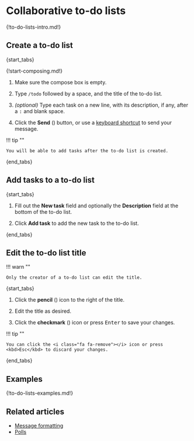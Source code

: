 # Collaborative to-do lists

{!to-do-lists-intro.md!}

## Create a to-do list

{start_tabs}

{!start-composing.md!}

1. Make sure the compose box is empty.

2. Type `/todo` followed by a space, and the title of the to-do list.

3. _(optional)_ Type each task on a new line, with its description, if any, after a <kbd>:</kbd> and blank space.

4. Click the **Send** (<i class="zulip-icon zulip-icon-send"></i>) button, or
   use a [keyboard shortcut](/help/mastering-the-compose-box#toggle-between-ctrl-enter-and-enter-to-send-a-message)
   to send your message.

!!! tip ""

    You will be able to add tasks after the to-do list is created.

{end_tabs}

## Add tasks to a to-do list

{start_tabs}

1. Fill out the **New task** field and optionally the **Description** field at the bottom of the to-do list.

1. Click **Add task** to add the new task to the to-do list.

{end_tabs}

## Edit the to-do list title

!!! warn ""

    Only the creator of a to-do list can edit the title.

{start_tabs}

1. Click the **pencil** (<i class="fa fa-pencil"></i>) icon
   to the right of the title.

1. Edit the title as desired.

1. Click the **checkmark** (<i class="fa fa-check"></i>) icon or press
   <kbd>Enter</kbd> to save your changes.

!!! tip ""

    You can click the <i class="fa fa-remove"></i> icon or press
    <kbd>Esc</kbd> to discard your changes.

{end_tabs}

## Examples

{!to-do-lists-examples.md!}

## Related articles

* [Message formatting](/help/format-your-message-using-markdown)
* [Polls](/help/create-a-poll)
